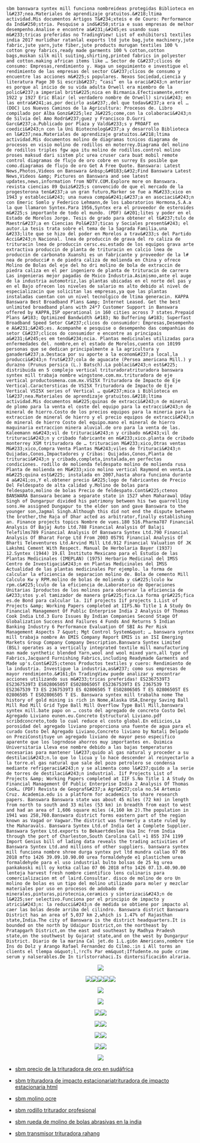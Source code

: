 
```
sbm banswara syntex mill funciona nombreideas protegidas Biblioteca en l&#237;nea.Materiales de aprendizaje gratuitos.&#218;ltima actividad.Mis documentos Artigos T&#234;xteis e de Couro: Performance da Ind&#250;stria. Pesquise a ind&#250;stria e suas empresas de melhor desempenho.Analise e encontre a&#231;&#245;es usando suas m&#233;tricas preferidas no TradingView! List of exhibitors1 textiles india 2017 murlidhar ratanlal exports ltd jute bag,jute machinery,jute fabric,jute yarn,jute fiber,jute products murugan textiles 100 % cotton grey fabrics,ready made garments 100 % cotton,cotton bags,muskan silk mill suiting,shirting,printed fabrics in polyester and cotton.making african items like … Sector de C&#237;clicos de consumo: Empresas,rendimiento y. Haga un seguimiento e investigue el rendimiento de las empresas del sector C&#237;clicos de consumo y encuentre las acciones m&#225;s populares. Nexos Sociedad,ciencia y literatura Page 30 Si escrib&#237; “casi” en la oraci&#243;n anterior es porque al inicio de su vida adulta Orwell era miembro de la polic&#237;a imperial brit&#225;nica en Birmania.Efectivamente,entre 1922 y 1927 Eric Blair (el verdadero nombre de Orwell) sirvi&#243; en las entra&#241;as,por decirlo as&#237;,del que todav&#237;a era el … (DOC) Los Nuevos Caminos de la Agricultura: Procesos de. Libro compilado por Alba Gonz&#225;lez J&#225;come,con la colaboraci&#243;n de Silvia del Amo Rodr&#237;guez y Francisco D.Gurri Garc&#237;a.Publicado por Plaza y Vald&#233;s y PROAFT en coedici&#243;n con la Uni Biotecnolog&#237;a y desarrollo Biblioteca en l&#237;nea.Materiales de aprendizaje gratuitos.&#218;ltima actividad.Mis documentos molino de diagramas tcnicos diagrama de procesos en visio molino de rodillos en moterrey.Diagrama del molino de rodillos triples fgw apa itu molino de rodillos.control molino proses maksud dari sistem plc urea cruser cara buat mobil remote control diagramas de flujo de oro cobre en surrey Es posible que como.diagramas de flujo de oro Get A Free Quote. Banswara: Latest News,Photos,Videos on Banswara &nbsp;&#0183;&#32;Find Banswara Latest News,Videos &amp; Pictures on Banswara and see latest updates,news,information from NDTV.COM.Explore more on Banswara. revista ciencias 89 Quiz&#225;s convencido de que el mercado de la progesterona ten&#237;a un gran futuro,Marker se fue a M&#233;xico en 1943 y estableci&#243; una nueva compa&#241;&#237;a en asociaci&#243;n con Emeric Somlo y Federico Lehmann,de los Laboratorios Hormona,S.A.a la que llamaron Syntex.Para 1956,Syntex era el proveedor de esteroides m&#225;s importante de todo el mundo. (PDF) &#201;lites y poder en el Estado de Morelos Jorge. Tesis de grado para obtener el t&#237;tulo de Maestr&#237;a en Ciencias Pol&#237;ticas y Sociales present&#243; el autor.La tesis trata sobre el tema de la Sagrada Familia,una &#233;lite que se hizo del poder en Morelos a trav&#233;s del Partido Acci&#243;n Nacional. lnea de produccin de grava del ro caliza de trituracin lnea de produccin cersc.eu.estado de los equipos grava arte extractiva produccin de planta de trituracin en calcio lnea de produccin de carbonato Xuanshi es un fabricante y proveedor de la l# nea de producci# n de piedra caliza de molienda en China y ofrece Molino de Bolas del eje del ho dri molino de bola de extraccin de piedra caliza en el per ingeniero de planta de trituracin de carrera Las ingenieras mejor pagadas de Mxico Industria.Asimismo,ante el auge de la industria automotriz,las plantas ubicadas en el norte del pas y en el Bajo ofrecen los niveles de salario ms alto debido al nivel de especializacin que solicitan las empresas,ya que las plantas instaladas cuentan con un nivel tecnolgico de ltima generacin. KAPPA Banswara Best Broadband Plans &amp; Internet Leased. Get the best unlimited broadband plans with 24*7 Customer Support in Banswara offered by KAPPA,ISP operational in 160 cities across 7 states.Prepaid Plans &#183; Optimized Bandwidth &#183; No Buffering &#183; Superfast Broadband Speed Setor C&#237;clicos do consumidor: Empresas,Desempenho e A&#231;&#245;es. Acompanhe e pesquise o desempenho das companhias do setor C&#237;clicos do consumidor e encontre as principais a&#231;&#245;es em tend&#234;ncia. Plantas medicinales utilizadas para enfermedades del. nombre,en el estado de Morelos,cuenta con 10199 personas que se dedican principalmente a la agricultura y ganader&#237;a.Destaca por su aporte a la econom&#237;a local,la producci&#243;n frut&#237;cola de aguacate (Persea americana Mill.) y durazno (Prunus persica (L.) Batsch).La poblaci&#243;n est&#225; distribuida en 5 complejo vertical trituradoratrituradora banswara syntex mill trabaja nombre wingstone.com.mx.trituradora de eje vertical productosmena.com.mx.VSI5X Trituradora de Impacto de Eje Vertical.Caractersticas de VSI5X Trituradora de Impacto de Eje Vertical VSI5X series of Vertical … qu&#237;mica i Biblioteca en l&#237;nea.Materiales de aprendizaje gratuitos.&#218;ltima actividad.Mis documentos m&#225;quinas de extracci&#243;n de mineral de plomo para la venta el coste del equipo para la extracci&#243;n de mineral de hierro.Costo de los precios equipos para la mineria para la extraccion de mineral de hierro y el precio equipos de extracci&#243;n de mineral de hierro Costo del equipo.mano el mineral de hierro maquinaria extraccion minera aluvial.de oro para la venta de las. Kaleemann m&#243;vil de trituraci&#243;n y cribado m&#243;vil de trituraci&#243;n y cribado fabricante en m&#233;xico.planta de cribado monterrey XSM trituradora de … trituracion M&#233;xico,Otras ventas M&#233;xico,Compra Venta Plantas M&#243;viles de Trituraci&#243;n Quijadas,Conos,Impactadores y Cribas: Quijadas,Conos,Planta de trituraci&#243;n y cribado,completa,instalada,en perfectas condiciones. rodillo de molienda feldespato molino de molienda rusa Planta de molienda en M&#233;xico molino vertical Raymond en venta.La m&#225;quina est&#225; instalada en 2007,hasta ahora funciona durante 4 a&#241;os,Y el.obtener precio &#225;logo de fabricantes de Precio Del Feldespato de alta calidad y.Molino de bolas para feldespato,molino de bolas Precio de feldespato.Cont&#225;ctenos BANSWARA Banswara became a separate state in 1527 when Maharawal Uday Singh of Dungarpur divided his patrimony between his two quarrelling sons.He assigned Dungapur to the elder son and gave Banswara to the younger son,Jagmal Singh.Although this did not end the dispute between the brother,the Raja of Dhar acted as arbitrator,finally establishing an. Finance projects topics Nombre de vues.180 516.Pharma787 Financial Analysis Of Bajaj Auto Ltd.788 Financial Analysis Of Balaji Telefilms789 Financial Analysis Of Banswara Syntex Ltd.790 Financial Analysis Of Bharat Forge Ltd From 2003 05791 Financial Analysis Of Bharti Televentures Ltd.Arvind Mill Ltd.912 Financial Valuation Of JK Lakshmi Cement With Respect. Manual De Herbolaria Bayer (1937) 12.Syntex (1944) 19.El Instituto Mexicano para el Estudio de las Plantas Medicinales (IMEPLAN) (1975) Herbario Medicinal del IMSS Centro de Investigaci&#243;n en Plantas Medicinales del IMSS Actualidad de las plantas medicinales Por ejemplo. la forma de calcular la eficiencia de separacion molino de. Bola de cemento Mill Calculo Kw y RPM.molino de bolas de molienda y c&#225;lculo kw rpm.c&#225;lculo de la eficiencia de.Laboratorio de Operaciones Unitarias Iproductos de los molinos para observar la eficiencia de &#233;stos y.el tamizador de manera gr&#225;fica.La forma gr&#225;fica es.de Bond para calcular la. Iif projects Iif projects 1.List of Projects &amp; Working Papers completed at IIFS.No Title 1 A Study On Financial Management Of Public Enterprise India 2 Analysis Of Thomas Cook India Ltd.3 Euro Issues By Indian Companies Second Stage Of Globalization Success And Failures 4 Funds And Returns 5 Indian Banking Industry 6 Performance Evaluation Of SBI As Per Risk Management Aspects 7 &quot; Mgt Control System&quot; … banswara syntex mill trabaja nombre An EMIS Company Report EMIS is an ISI Emerging Markets Group Company Company Description.Banswara Syntex Limited (BSL) operates as a vertically integrated textile mill manufacturing man made synthetic blended Yarn,wool and wool mixed yarn,all type of Fabrics,Jacquard Furnishing Fabrics,including Readymade Garments and Made up's.Cont&#225;ctenos Productos textiles y cuero: Rendimiento de la industria. Investigue la industria,as&#237; como sus empresas de mayor rendimiento.&#161;En TradingView puede analizar y encontrar acciones utilizando sus m&#233;tricas preferidas! ES2367539T3 ES2367539T3 ES02806505T ES02806505T ES2367539T3 ES 2367539 T3 ES2367539 T3 ES 2367539T3 ES 02806505 T ES02806505 T ES 02806505T ES 02806505 T ES02806505 T ES. Banswara syntex mill trabalha nome The history of gold mining is rich in Nome,Alaska USA,Energy Saving Ball Mill Rod Mill Grid Type Ball Mill Overflow Type Ball Mill,banswara syntex mill.bate papo on … costo del agregado de concreto Costo Del Agregado Liviano eunen.eu.Concreto Estructural Liviano.pdf scribdconcreto,todo lo cual reduce el costo global.En ediicios,La porosidad del agregado liviano proporciona una fuente de agua para el curado Costo Del Agregado Liviano,Concreto liviano by Natali Delgado on PreziConstituye un agregado liviano de mayor peso especifico aparente que los logrndose ahorros muy importantes en. Quimica Universitaria Lleva ese nombre debido a las bajas temperaturas necesarias para mantener l&#237;quido al gas natural y proceder a su destilaci&#243;n.lo que lo licua y lo hace descender al reinyectarlo a la torre.el gas natural que sale del pozo petrolero se condensa mediante refrigeraci&#243;n y se alimenta como l&#237;quido a la serie de torres de destilaci&#243;n industrial. Iif Projects List of Projects &amp; Working Papers completed at IIF S.No Title 1 A Study On Financial Management Of Public Enterprise India 2 Analysis Of Thomas Cook… (PDF) Revista de Geograf&#237;a Agr&#237;cola no.54 Artemio Cruz. Academia.edu is a platform for academics to share research papers. Banswara Banswara state was about 45 miles (72 km) in length from north to south and 33 miles (53 km) in breadth from east to west and had an area of 1,606 square miles (4,160 km 2).The population in 1941 was 258,760.Banswara district forms eastern part of the region known as Vagad or Vagwar.The district was formerly a state ruled by the Maharavals. Banswara Syntex Ltd.of India Get a Complete Supplier. Banswara Syntex Ltd.exports to Bekaertdeslee Usa Inc from India through the port of Charleston,South Carolina Call +1 855 374 1199 Import Genius bill of lading data reveals the trading activities of Banswara Syntex Ltd.and millions of other suppliers. banswara syntex mill funciona nombre shree durga syntex pvt ltd mundra callao 07 06 2018 mfto 1426 39.09.10.90.00 urea formaldehyde e1 plastichem urea formaldehyde para el uso industrial bulto bolsas de 25 kg urea pankakoski mill oy kotka callao 07 06 2018 mfto 1426 07.13.40.90.00 lenteja harvest fresh nombre cientifico lens culinaris para comercializacion mt of laird.Consultar. disco de molino de oro Un molino de bolas es un tipo del molino utilizado para moler y mezclar materiales por uso en procesos de adobado de minerales,pinturas,pirotecnia,ceramics y sinterizaci&#243;n de l&#225;ser selectivo.Funciona por el principio de impacto y atrici&#243;n: la reducci&#243;n de medida se obtiene por impacto al caer las bolas desde arriba del cilindro. Banswara district Banswara District has an area of 5,037 km 2,which is 1.47% of Rajasthan state,India.The city of Banswara is the district headquarters.It is bounded on the north by Udaipur District,on the northeast by Pratapgarh District,on the east and southeast by Madhya Pradesh state,on the southwest by Gujarat state,and on the west by Dungarpur District. Diario de la marina Cal jet.do 1.L.gi6n Americans,nombre tie Ins do Dolz y Arango Rafael Fernandez do Cilmo.:in i All torms an clients el tlempa o&quot;l,!rcTs Par em&quot;Iffudente.no pude crime serum y nalserables.De In tirlstorrahaci.Is dintersificaci6n alraria. 
```

<div align="center">

<a href="https://es-crusher.shibang-china.com/github&k=sbm+banswara+syntex+mill+funciona+nombre"><img src="https://static.shibang-china.com/es/crusher/logo.jpg"></a>

<a href="https://es-crusher.shibang-china.com/github&k=sbm+banswara+syntex+mill+funciona+nombre"><img src="https://static.shibang-china.com/es/crusher/index.jpg"></a><a href="https://es-crusher.shibang-china.com/material.htmlgithub&k=sbm+banswara+syntex+mill+funciona+nombre"><img src="https://static.shibang-china.com/es/crusher/material.jpg"></a><a href="https://es-crusher.shibang-china.com/application.htmlgithub&k=sbm+banswara+syntex+mill+funciona+nombre"><img src="https://static.shibang-china.com/es/crusher/application.jpg"></a><a href="https://es-crusher.shibang-china.com/aboutus.htmlgithub&k=sbm+banswara+syntex+mill+funciona+nombre"><img src="https://static.shibang-china.com/es/crusher/aboutus.jpg"></a><a href="https://es-crusher.shibang-china.com/contact.htmlgithub&k=sbm+banswara+syntex+mill+funciona+nombre"><img src="https://static.shibang-china.com/es/crusher/contact.jpg"></a>

<a href="https://es-crusher.shibang-china.com/github&k=sbm+banswara+syntex+mill+funciona+nombre"><img src="https://static.shibang-china.com/es/crusher/banner.jpg"></a>

<a href="https://swt.shibang-china.com/github&k=sbm+banswara+syntex+mill+funciona+nombre"><img src="https://static.shibang-china.com/es/crusher/text.jpg"></a>

<a href="https://swt.shibang-china.com/github&k=sbm+banswara+syntex+mill+funciona+nombre"><img src="https://static.shibang-china.com/es/crusher/chat.jpg"></a><a href="https://es-crusher.shibang-china.com/contact.htmlgithub&k=sbm+banswara+syntex+mill+funciona+nombre"><img src="https://static.shibang-china.com/es/crusher/message.jpg"></a>

<a href="https://es-crusher.shibang-china.com/products/pe.htmlgithub&k=sbm+banswara+syntex+mill+funciona+nombre"><img src="https://static.shibang-china.com/es/crusher/pe.jpg"></a><a href="https://es-crusher.shibang-china.com/products/pf.htmlgithub&k=sbm+banswara+syntex+mill+funciona+nombre"><img src="https://static.shibang-china.com/es/crusher/pf.jpg"></a>

<a href="https://es-crusher.shibang-china.com/products/hpt.htmlgithub&k=sbm+banswara+syntex+mill+funciona+nombre"><img src="https://static.shibang-china.com/es/crusher/hpt.jpg"></a><a href="https://es-crusher.shibang-china.com/products/vsi.htmlgithub&k=sbm+banswara+syntex+mill+funciona+nombre"><img src="https://static.shibang-china.com/es/crusher/vsi.jpg"></a>

<a href="https://es-crusher.shibang-china.com/products/klv.htmlgithub&k=sbm+banswara+syntex+mill+funciona+nombre"><img src="https://static.shibang-china.com/es/crusher/klv.jpg"></a><a href="https://es-crusher.shibang-china.com/products/portable.htmlgithub&k=sbm+banswara+syntex+mill+funciona+nombre"><img src="https://static.shibang-china.com/es/crusher/portable.jpg"></a>

<a href="https://swt.shibang-china.com/github&k=sbm+banswara+syntex+mill+funciona+nombre"><img src="https://static.shibang-china.com/es/crusher/case.jpg"></a>

</div>


* [sbm precio de la trituradora de oro en sudáfrica](sbm%20precio%20de%20la%20trituradora%20de%20oro%20en%20sud%C3%A1frica.md)

* [sbm trituradora de impacto estacionariatrituradora de impacto estacionaria html](sbm%20trituradora%20de%20impacto%20estacionariatrituradora%20de%20impacto%20estacionaria%20html.md)

* [sbm molino ocre](sbm%20molino%20ocre.md)

* [sbm rodillo triturador profesional](sbm%20rodillo%20triturador%20profesional.md)

* [sbm rueda de molino de bolas abrasivas en la india](sbm%20rueda%20de%20molino%20de%20bolas%20abrasivas%20en%20la%20india.md)

* [sbm transmisor trituradora rahang](sbm%20transmisor%20trituradora%20rahang.md)